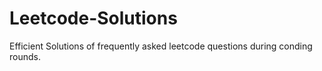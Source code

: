 # Leetcode-Solutions
Efficient Solutions of frequently asked leetcode questions during conding rounds.
